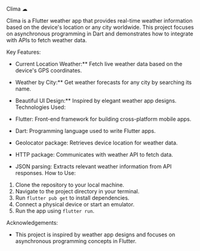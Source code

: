 Clima ☁

Clima is a Flutter weather app that provides real-time weather information based on the device's location or any city worldwide. This project focuses on asynchronous programming in Dart and demonstrates how to integrate with APIs to fetch weather data.

 Key Features:

- Current Location Weather:** Fetch live weather data based on the device's GPS coordinates.
- Weather by City:** Get weather forecasts for any city by searching its name.
- Beautiful UI Design:** Inspired by elegant weather app designs.
Technologies Used:

- Flutter: Front-end framework for building cross-platform mobile apps.
- Dart: Programming language used to write Flutter apps.
- Geolocator package: Retrieves device location for weather data.
- HTTP package: Communicates with weather API to fetch data.
- JSON parsing: Extracts relevant weather information from API responses.
 How to Use:

1. Clone the repository to your local machine.
2. Navigate to the project directory in your terminal.
3. Run `flutter pub get` to install dependencies.
4. Connect a physical device or start an emulator.
5. Run the app using `flutter run`.

Acknowledgements:

- This project is inspired by weather app designs and focuses on asynchronous programming concepts in Flutter.


